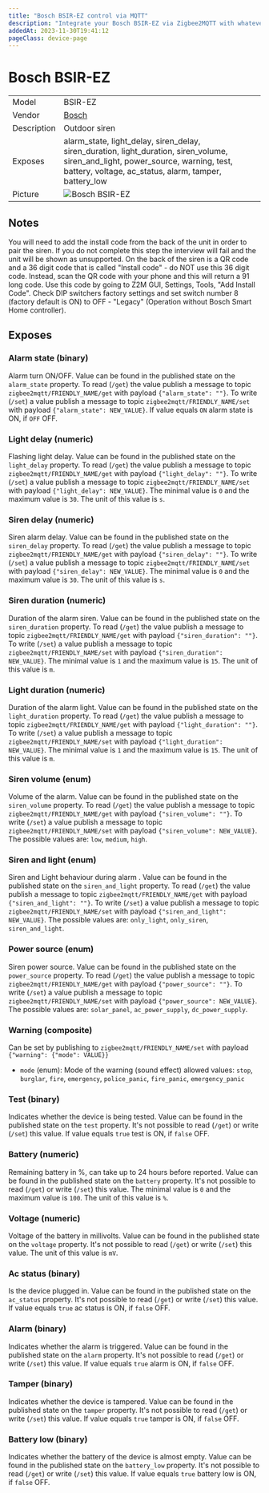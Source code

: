```yaml
---
title: "Bosch BSIR-EZ control via MQTT"
description: "Integrate your Bosch BSIR-EZ via Zigbee2MQTT with whatever smart home infrastructure you are using without the vendor's bridge or gateway."
addedAt: 2023-11-30T19:41:12
pageClass: device-page
---
```


<!-- !!!! -->
<!-- ATTENTION: This file is auto-generated through docgen! -->
<!-- You can only edit the "Notes"-Section between the two comment lines "Notes BEGIN" and "Notes END". -->
<!-- Do not use h1 or h2 heading within "## Notes"-Section. -->
<!-- !!!! -->

# Bosch BSIR-EZ

|     |     |
|-----|-----|
| Model | BSIR-EZ  |
| Vendor  | [Bosch](/supported-devices/#v=Bosch)  |
| Description | Outdoor siren |
| Exposes | alarm_state, light_delay, siren_delay, siren_duration, light_duration, siren_volume, siren_and_light, power_source, warning, test, battery, voltage, ac_status, alarm, tamper, battery_low |
| Picture | ![Bosch BSIR-EZ](https://www.zigbee2mqtt.io/images/devices/BSIR-EZ.png) |


<!-- Notes BEGIN: You can edit here. Add "## Notes" headline if not already present. -->
## Notes
You will need to add the install code from the back of the unit in order to pair the siren. If you do not complete this step the interview will fail and the unit will be shown as unsupported. On the back of the siren is a QR code and a 36 digit code that is called "Install code" - do NOT use this 36 digit code. Instead, scan the QR code with your phone and this will return a 91 long code. Use this code by going to Z2M GUI, Settings, Tools, "Add Install Code".
Check DIP switchers factory settings and set switch number 8 (factory default is ON) to OFF - "Legacy" (Operation without Bosch Smart Home controller).
<!-- Notes END: Do not edit below this line -->




## Exposes

### Alarm state (binary)
Alarm turn ON/OFF.
Value can be found in the published state on the `alarm_state` property.
To read (`/get`) the value publish a message to topic `zigbee2mqtt/FRIENDLY_NAME/get` with payload `{"alarm_state": ""}`.
To write (`/set`) a value publish a message to topic `zigbee2mqtt/FRIENDLY_NAME/set` with payload `{"alarm_state": NEW_VALUE}`.
If value equals `ON` alarm state is ON, if `OFF` OFF.

### Light delay (numeric)
Flashing light delay.
Value can be found in the published state on the `light_delay` property.
To read (`/get`) the value publish a message to topic `zigbee2mqtt/FRIENDLY_NAME/get` with payload `{"light_delay": ""}`.
To write (`/set`) a value publish a message to topic `zigbee2mqtt/FRIENDLY_NAME/set` with payload `{"light_delay": NEW_VALUE}`.
The minimal value is `0` and the maximum value is `30`.
The unit of this value is `s`.

### Siren delay (numeric)
Siren alarm delay.
Value can be found in the published state on the `siren_delay` property.
To read (`/get`) the value publish a message to topic `zigbee2mqtt/FRIENDLY_NAME/get` with payload `{"siren_delay": ""}`.
To write (`/set`) a value publish a message to topic `zigbee2mqtt/FRIENDLY_NAME/set` with payload `{"siren_delay": NEW_VALUE}`.
The minimal value is `0` and the maximum value is `30`.
The unit of this value is `s`.

### Siren duration (numeric)
Duration of the alarm siren.
Value can be found in the published state on the `siren_duration` property.
To read (`/get`) the value publish a message to topic `zigbee2mqtt/FRIENDLY_NAME/get` with payload `{"siren_duration": ""}`.
To write (`/set`) a value publish a message to topic `zigbee2mqtt/FRIENDLY_NAME/set` with payload `{"siren_duration": NEW_VALUE}`.
The minimal value is `1` and the maximum value is `15`.
The unit of this value is `m`.

### Light duration (numeric)
Duration of the alarm light.
Value can be found in the published state on the `light_duration` property.
To read (`/get`) the value publish a message to topic `zigbee2mqtt/FRIENDLY_NAME/get` with payload `{"light_duration": ""}`.
To write (`/set`) a value publish a message to topic `zigbee2mqtt/FRIENDLY_NAME/set` with payload `{"light_duration": NEW_VALUE}`.
The minimal value is `1` and the maximum value is `15`.
The unit of this value is `m`.

### Siren volume (enum)
Volume of the alarm.
Value can be found in the published state on the `siren_volume` property.
To read (`/get`) the value publish a message to topic `zigbee2mqtt/FRIENDLY_NAME/get` with payload `{"siren_volume": ""}`.
To write (`/set`) a value publish a message to topic `zigbee2mqtt/FRIENDLY_NAME/set` with payload `{"siren_volume": NEW_VALUE}`.
The possible values are: `low`, `medium`, `high`.

### Siren and light (enum)
Siren and Light behaviour during alarm .
Value can be found in the published state on the `siren_and_light` property.
To read (`/get`) the value publish a message to topic `zigbee2mqtt/FRIENDLY_NAME/get` with payload `{"siren_and_light": ""}`.
To write (`/set`) a value publish a message to topic `zigbee2mqtt/FRIENDLY_NAME/set` with payload `{"siren_and_light": NEW_VALUE}`.
The possible values are: `only_light`, `only_siren`, `siren_and_light`.

### Power source (enum)
Siren power source.
Value can be found in the published state on the `power_source` property.
To read (`/get`) the value publish a message to topic `zigbee2mqtt/FRIENDLY_NAME/get` with payload `{"power_source": ""}`.
To write (`/set`) a value publish a message to topic `zigbee2mqtt/FRIENDLY_NAME/set` with payload `{"power_source": NEW_VALUE}`.
The possible values are: `solar_panel`, `ac_power_supply`, `dc_power_supply`.

### Warning (composite)
Can be set by publishing to `zigbee2mqtt/FRIENDLY_NAME/set` with payload `{"warning": {"mode": VALUE}}`
- `mode` (enum): Mode of the warning (sound effect) allowed values: `stop`, `burglar`, `fire`, `emergency`, `police_panic`, `fire_panic`, `emergency_panic`

### Test (binary)
Indicates whether the device is being tested.
Value can be found in the published state on the `test` property.
It's not possible to read (`/get`) or write (`/set`) this value.
If value equals `true` test is ON, if `false` OFF.

### Battery (numeric)
Remaining battery in %, can take up to 24 hours before reported.
Value can be found in the published state on the `battery` property.
It's not possible to read (`/get`) or write (`/set`) this value.
The minimal value is `0` and the maximum value is `100`.
The unit of this value is `%`.

### Voltage (numeric)
Voltage of the battery in millivolts.
Value can be found in the published state on the `voltage` property.
It's not possible to read (`/get`) or write (`/set`) this value.
The unit of this value is `mV`.

### Ac status (binary)
Is the device plugged in.
Value can be found in the published state on the `ac_status` property.
It's not possible to read (`/get`) or write (`/set`) this value.
If value equals `true` ac status is ON, if `false` OFF.

### Alarm (binary)
Indicates whether the alarm is triggered.
Value can be found in the published state on the `alarm` property.
It's not possible to read (`/get`) or write (`/set`) this value.
If value equals `true` alarm is ON, if `false` OFF.

### Tamper (binary)
Indicates whether the device is tampered.
Value can be found in the published state on the `tamper` property.
It's not possible to read (`/get`) or write (`/set`) this value.
If value equals `true` tamper is ON, if `false` OFF.

### Battery low (binary)
Indicates whether the battery of the device is almost empty.
Value can be found in the published state on the `battery_low` property.
It's not possible to read (`/get`) or write (`/set`) this value.
If value equals `true` battery low is ON, if `false` OFF.

